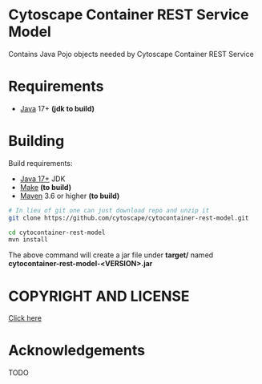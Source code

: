 
[jetty]: http://eclipse.org/jetty/
[maven]: http://maven.apache.org/
[java]: https://www.oracle.com/java/index.html
[git]: https://git-scm.com/
[make]: https://www.gnu.org/software/make

Cytoscape Container REST Service Model
========================================


Contains Java Pojo objects needed by Cytoscape Container REST Service



Requirements
============

* [Java][java] 17+ **(jdk to build)**

Building  
========

Build requirements:

* [Java 17+][java] JDK
* [Make][make] **(to build)**
* [Maven][maven] 3.6 or higher **(to build)**


```Bash
# In lieu of git one can just download repo and unzip it
git clone https://github.com/cytoscape/cytocontainer-rest-model.git

cd cytocontainer-rest-model
mvn install

```

The above command will create a jar file under **target/** named 
**cytocontainer-rest-model-\<VERSION\>.jar** 




COPYRIGHT AND LICENSE
=====================

[Click here](LICENSE)

Acknowledgements
================

TODO
